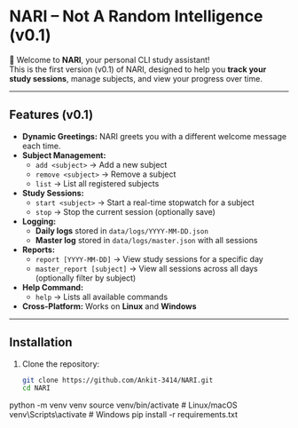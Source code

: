 # NARI – Not A Random Intelligence (v0.1)

👋 Welcome to **NARI**, your personal CLI study assistant!  
This is the first version (v0.1) of NARI, designed to help you **track your study sessions**, manage subjects, and view your progress over time.

---

## Features (v0.1)

- **Dynamic Greetings:** NARI greets you with a different welcome message each time.  
- **Subject Management:**  
  - `add <subject>` → Add a new subject  
  - `remove <subject>` → Remove a subject  
  - `list` → List all registered subjects  
- **Study Sessions:**  
  - `start <subject>` → Start a real-time stopwatch for a subject  
  - `stop` → Stop the current session (optionally save)  
- **Logging:**  
  - **Daily logs** stored in `data/logs/YYYY-MM-DD.json`  
  - **Master log** stored in `data/logs/master.json` with all sessions  
- **Reports:**  
  - `report [YYYY-MM-DD]` → View study sessions for a specific day  
  - `master_report [subject]` → View all sessions across all days (optionally filter by subject)  
- **Help Command:**  
  - `help` → Lists all available commands  
- **Cross-Platform:** Works on **Linux** and **Windows**  

---

## Installation

1. Clone the repository:  
   ```bash
   git clone https://github.com/Ankit-3414/NARI.git
   cd NARI
python -m venv venv
source venv/bin/activate  # Linux/macOS
venv\Scripts\activate     # Windows
pip install -r requirements.txt
